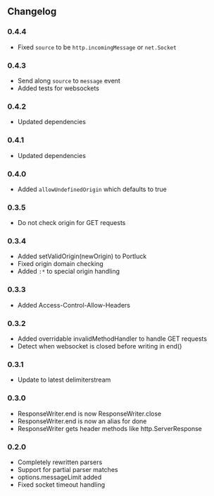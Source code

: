 ## Changelog ##

### 0.4.4 ###
* Fixed `source` to be `http.incomingMessage` or `net.Socket`

### 0.4.3 ###
* Send along `source` to `message` event
* Added tests for websockets

### 0.4.2 ###
* Updated dependencies

### 0.4.1 ###
* Updated dependencies

### 0.4.0 ###
* Added `allowUndefinedOrigin` which defaults to true

### 0.3.5 ###
* Do not check origin for GET requests

### 0.3.4 ###
* Added setValidOrigin(newOrigin) to Portluck
* Fixed origin domain checking
* Added `:*` to special origin handling

### 0.3.3 ###
* Added Access-Control-Allow-Headers

### 0.3.2 ###
* Added overridable invalidMethodHandler to handle GET requests
* Detect when websocket is closed before writing in end()

### 0.3.1 ###
* Update to latest delimiterstream

### 0.3.0 ###
* ResponseWriter.end is now ResponseWriter.close
* ResponseWriter.end is now an alias for done
* ResponseWriter gets header methods like http.ServerResponse

### 0.2.0 ###
* Completely rewritten parsers
* Support for partial parser matches
* options.messageLimit added
* Fixed socket timeout handling
